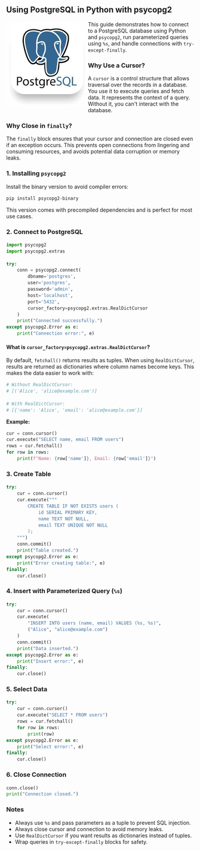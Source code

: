 ## Using PostgreSQL in Python with psycopg2

<img src="pg.jpg" align="left" />

This guide demonstrates how to connect to a PostgreSQL database using Python and `psycopg2`, run parameterized queries using `%s`, and handle connections with `try-except-finally`.

### Why Use a Cursor?

A `cursor` is a control structure that allows traversal over the records in a database. You use it to execute queries and fetch data. It represents the context of a query. Without it, you can't interact with the database.

### Why Close in `finally`?

The `finally` block ensures that your cursor and connection are closed even if an exception occurs. This prevents open connections from lingering and consuming resources, and avoids potential data corruption or memory leaks.

### 1. Installing `psycopg2`

Install the binary version to avoid compiler errors:

```bash
pip install psycopg2-binary
```

This version comes with precompiled dependencies and is perfect for most use cases.

### 2. Connect to PostgreSQL

```python
import psycopg2
import psycopg2.extras

try:
    conn = psycopg2.connect(
        dbname='postgres',
        user='postgres',
        password='admin',
        host='localhost',
        port='5432',
        cursor_factory=psycopg2.extras.RealDictCursor
    )
    print("Connected successfully.")
except psycopg2.Error as e:
    print("Connection error:", e)
```

#### What is `cursor_factory=psycopg2.extras.RealDictCursor`?

By default, `fetchall()` returns results as tuples. When using `RealDictCursor`, results are returned as dictionaries where column names become keys. This makes the data easier to work with:

```python
# Without RealDictCursor:
# [('Alice', 'alice@example.com')]

# With RealDictCursor:
# [{'name': 'Alice', 'email': 'alice@example.com'}]
```

**Example:**

```python
cur = conn.cursor()
cur.execute("SELECT name, email FROM users")
rows = cur.fetchall()
for row in rows:
    print(f"Name: {row['name']}, Email: {row['email']}")
```

### 3. Create Table

```python
try:
    cur = conn.cursor()
    cur.execute("""
        CREATE TABLE IF NOT EXISTS users (
            id SERIAL PRIMARY KEY,
            name TEXT NOT NULL,
            email TEXT UNIQUE NOT NULL
        );
    """)
    conn.commit()
    print("Table created.")
except psycopg2.Error as e:
    print("Error creating table:", e)
finally:
    cur.close()
```

### 4. Insert with Parameterized Query (`%s`)

```python
try:
    cur = conn.cursor()
    cur.execute(
        "INSERT INTO users (name, email) VALUES (%s, %s)",
        ("Alice", "alice@example.com")
    )
    conn.commit()
    print("Data inserted.")
except psycopg2.Error as e:
    print("Insert error:", e)
finally:
    cur.close()
```

### 5. Select Data

```python
try:
    cur = conn.cursor()
    cur.execute("SELECT * FROM users")
    rows = cur.fetchall()
    for row in rows:
        print(row)
except psycopg2.Error as e:
    print("Select error:", e)
finally:
    cur.close()
```

### 6. Close Connection

```python
conn.close()
print("Connection closed.")
```

### Notes

* Always use `%s` and pass parameters as a tuple to prevent SQL injection.
* Always close cursor and connection to avoid memory leaks.
* Use `RealDictCursor` if you want results as dictionaries instead of tuples.
* Wrap queries in `try-except-finally` blocks for safety.
